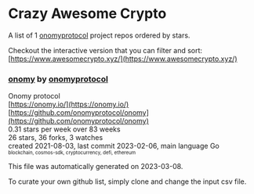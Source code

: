 # Crazy Awesome Crypto
A list of 1 [onomyprotocol](https://github.com/onomyprotocol) project repos ordered by stars.  

Checkout the interactive version that you can filter and sort: 
[https://www.awesomecrypto.xyz/](https://www.awesomecrypto.xyz/)  


### [onomy](https://github.com/onomyprotocol/onomy) by [onomyprotocol](https://github.com/onomyprotocol)  
Onomy protocol  
[https://onomy.io/](https://onomy.io/)  
[https://github.com/onomyprotocol/onomy](https://github.com/onomyprotocol/onomy)  
0.31 stars per week over 83 weeks  
26 stars, 36 forks, 3 watches  
created 2021-08-03, last commit 2023-02-06, main language Go  
<sub><sup>blockchain, cosmos-sdk, cryptocurrency, defi, ethereum</sup></sub>


This file was automatically generated on 2023-03-08.  

To curate your own github list, simply clone and change the input csv file.  